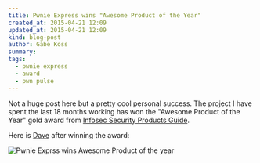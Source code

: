 ```yaml
---
title: Pwnie Express wins "Awesome Product of the Year"
created_at: 2015-04-21 12:09
updated_at: 2015-04-21 12:09
kind: blog-post
author: Gabe Koss
summary: 
tags: 
  - pwnie express
  - award
  - pwn pulse
--- 
```


Not a huge post here but a pretty cool personal success. The project I have spent the last 18 months working has won the "Awesome Product of the Year" gold award from [Infosec Security Products Guide](http://www.infosecurityproductsguide.com/world/). 

Here is [Dave](https://twitter.com/DavePorcello) after winning the award:

![Pwnie Exprss wins Awesome Product of the year](/images/pwnie-award.jpg)
